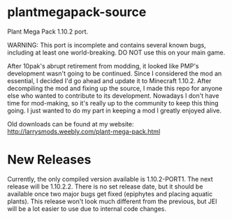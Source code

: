 # plantmegapack-source
Plant Mega Pack 1.10.2 port.

WARNING: This port is incomplete and contains several known bugs, including at least one world-breaking. DO NOT use this on your main game.

After 10pak's abrupt retirement from modding, it looked like PMP's development wasn't going to be continued. Since I considered the mod an essential, I decided I'd go ahead and update it to Minecraft 1.10.2. After decompiling the mod and fixing up the source, I made this repo for anyone else who wanted to contribute to its development. Nowadays I don't have time for mod-making, so it's really up to the community to keep this thing going. I just wanted to do my part in keeping a mod I greatly enjoyed alive.

Old downloads can be found at my website: http://larrysmods.weebly.com/plant-mega-pack.html



# New Releases
Currently, the only compiled version available is 1.10.2-PORT1. The next release will be 1.10.2.2. There is no set release date, but it should be available once two major bugs get fixed (epiphytes and placing aquatic plants). This release won't look much different from the previous, but JEI will be a lot easier to use due to internal code changes.
